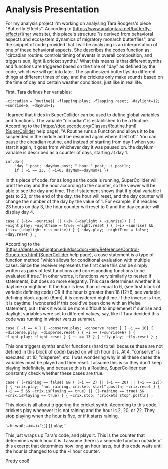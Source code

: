# Analysis Presentation

For my analysis project I'm working on analysing Tara Rodgers's piece "Butterfly Effects". According to [https://www.analogtara.net/butterfly-effects/](her website), this piece's structure "is derived from behavioral aspects and ecosystem dynamics of migratory monarch butterflies", and the snippet of code provided that I will be analyzing is an interpretation of one of these behavioral aspects. She describes the codes function as: "circadian routine: controls timing of events in overall composition, and triggers sun, light & cricket synths." What this means is that different synths and functions are triggered based on the time of "day" as defined by the code, which we will get into later. The synthesized butterflys do different things at different times of day, and the crickets only make sounds based on the time of day and certain weather conditions, just like in real life. 

First, Tara defines her variables: 

`~circadian = Routine({
	~flapping.play; ~flapping.reset;
	~daylight=12;
	~sunrise=6;
	~dayNum=1;`
	
I learned that tildes in SuperCollider can be used to define global variables and functions. The variable "circadian" is established to be a Routine. According to the [https://doc.sccode.org/Classes/Routine.html](SuperCollider help page), "A Routine runs a Function and allows it to be suspended in the middle and be resumed again where it left off." You can pause the circadian routine, and instead of starting from day 1 when you start it again, it goes from whichever day it was paused on. the dayNum variable is described as a counter of days, starting at day 1. 

	inf.do({
		"day ".post; ~dayNum.post; " hour ".post; ~i.postln;
		if ( ~i == 23, { ~i=0; dayNum=~dayNum+1 })
		
In this piece of code, for as long as the code is running, SuperCollider will print the day and the hour according to the counter, so the viewer will be able to see the day and time. The if statement shows that if global variable i gets to 23, or the end of the day, the hour will reset, and the day counter will change the number of the day by the value of 1. For example, if it reaches 23 hours on day 3, the hour counter will reset to 0 and the day counter will display day 4. 

`case
{ (~i<= ~sunrise) || (~i> (~daylight + ~sunrise)) }
{ ~night.play; ~nightTime = true; ~night.reset }
{ (~i> ~sunrise) && (~i<= (~daylight + ~sunrise)) }
{ ~day.play; ~nightTime = false; ~day.reset }
;`

According to the [https://depts.washington.edu/dxscdoc/Help/Reference/Control-Structures.html](SuperCollider help page), a case statement is a type of function method "which allows for conditional evaluation with multiple cases. Since the receiver represents the first case this can be simply written as pairs of test functions and corresponding functions to be evaluated if true." In other words, it functions very similarly to nested if statements, but does so more elegantly. This case determines whether it is daytime or nightime. If the hour is less than or equal to 6, (see first block of variable defining code) OR if the hour is greater than 18 (12+6, see variable defining block again) (6pm), it is considered nighttime. If the inverse is true, it is daytime. I wondered if this could've been done with an if/else statement, but I think it would be more difficult to implemenet if sunrise and daylight variables were set to different values, say, like if Tara decided this code was running in winter versus summer.

`case
{ ~i == 4 } { ~conserve.play; ~conserve.reset }
{ ~i == 10} { ~disperse.play; ~disperse.reset }
{ ~i == (~sunrise+6) } { ~light.play; ~light.reset }
{ ~i == 13 } { ~fly.play; ~fly.reset }
;`

This one triggers synths and/or functions (hard to tell because these are not defined in this block of code) based on which hour it is. At 4, "conserve" is executed, at 10, "disperse", etc. I was wondering why in all these cases the variables must be played and then reset. I assume this is so they don't keep playing indefinitely, and because this is a Routine, SuperCollider can constantly check whether these cases are true.

`case
{ (~raining == false) && ( (~i == 2) || (~i == 20) || (~i == 22)) }
{ ~crix.play; "not raining, crickets start".postln; ~crix.reset }
{ (~i == 5 && ~crix.isPlaying == true) || ((~raining == true) && ~crix.isPlaying == true) }
{ ~crix.stop; "crickets stop".postln}
;`

This block is all about triggering the cricket synth. According to this code, crickets play whenever it is not raining and the hour is 2, 20, or 22. They stop playing when the hour is five, or if it starts raining.

`~hr.wait;
~i=~i+1;
)}
)}.play;``

This just wraps up Tara's code, and plays it. This is the counter that determines which hour it is. I assume there is a seperate function outside of this excerpt that determines how long an hour lasts, but this code waits until the hour is changed to up the ~i hour counter.

Pretty cool!